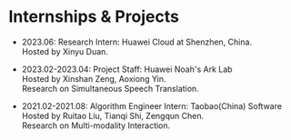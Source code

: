 # Internships & Projects
- 2023.06: Research Intern: Huawei Cloud at Shenzhen, China.
<br />Hosted by Xinyu Duan.

- 2023.02-2023.04: Project Staff: Huawei Noah's Ark Lab
<br />Hosted by Xinshan Zeng, Aoxiong Yin.
<br />Research on Simultaneous Speech Translation.
      
- 2021.02-2021.08: Algorithm Engineer Intern: Taobao(China) Software
<br />Hosted by Ruitao Liu, Tianqi Shi, Zengqun Chen.
<br />Research on Multi-modality Interaction.
